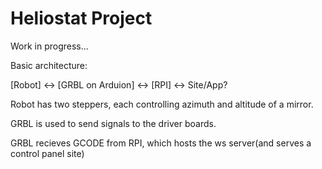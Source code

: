 # Heliostat Project

Work in progress... 

Basic architecture:

[Robot] <-> [GRBL on Arduion] <-> [RPI] <-> Site/App?

Robot has two steppers, each controlling azimuth and altitude of a mirror. 

GRBL is used to send signals to the driver boards.

GRBL recieves GCODE from RPI, which hosts the ws server(and serves a control panel site)